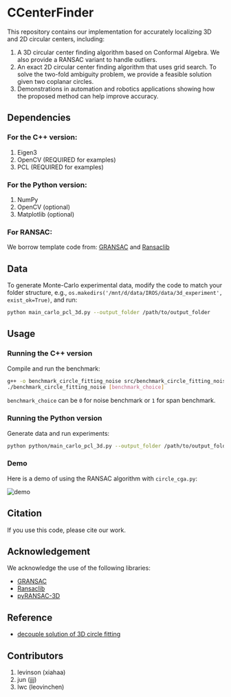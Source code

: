# CCenterFinder

This repository contains our implementation for accurately localizing 3D and 2D circular centers, including:

1. A 3D circular center finding algorithm based on Conformal Algebra. We also provide a RANSAC variant to handle outliers.
2. An exact 2D circular center finding algorithm that uses grid search. To solve the two-fold ambiguity problem, we provide a feasible solution given two coplanar circles.
3. Demonstrations in automation and robotics applications showing how the proposed method can help improve accuracy.

## Dependencies

### For the C++ version:
1. Eigen3
2. OpenCV (REQUIRED for examples)
3. PCL (REQUIRED for examples)

### For the Python version:
1. NumPy
2. OpenCV (optional)
3. Matplotlib (optional)

### For RANSAC:
We borrow template code from: [GRANSAC](https://github.com/drsrinathsridhar/GRANSAC/tree/master) and [Ransaclib](https://github.com/tsattler/RansacLib/tree/master)

## Data

To generate Monte-Carlo experimental data, modify the code to match your folder structure, e.g., `os.makedirs('/mnt/d/data/IROS/data/3d_experiment', exist_ok=True)`, and run:
```bash
python main_carlo_pcl_3d.py --output_folder /path/to/output_folder
```

## Usage

### Running the C++ version
Compile and run the benchmark:
```bash
g++ -o benchmark_circle_fitting_noise src/benchmark_circle_fitting_noise.cpp -I/path/to/eigen -I/path/to/opencv -I/path/to/pcl -L/path/to/libs -lopencv_core -lopencv_imgproc -lopencv_highgui -lpcl_common -lpcl_io -lpcl_segmentation
./benchmark_circle_fitting_noise [benchmark_choice]
```
`benchmark_choice` can be `0` for noise benchmark or `1` for span benchmark.

### Running the Python version
Generate data and run experiments:
```bash
python python/main_carlo_pcl_3d.py --output_folder /path/to/output_folder
```

### Demo

Here is a demo of using the RANSAC algorithm with `circle_cga.py`:

![demo](https://raw.githubusercontent.com/xiahaa/CCenterFinder/blob/master/python/animation/pyransac3d/circle_cga.gif)

## Citation

If you use this code, please cite our work.

## Acknowledgement

We acknowledge the use of the following libraries:
- [GRANSAC](https://github.com/drsrinathsridhar/GRANSAC/tree/master)
- [Ransaclib](https://github.com/tsattler/RansacLib/tree/master)
- [pyRANSAC-3D](https://github.com/leomariga/pyRANSAC-3D)

## Reference
- [decouple solution of 3D circle fitting](https://meshlogic.github.io/posts/jupyter/curve-fitting/fitting-a-circle-to-cluster-of-3d-points/)

## Contributors
1. levinson (xiahaa)
2. jun (jjj)
3. lwc (leovinchen)
